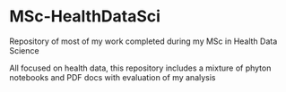 # MSc-HealthDataSci
Repository of most of my work completed during my MSc in Health Data Science 

All focused on health data, this repository includes a mixture of phyton notebooks and PDF docs with evaluation of my analysis
